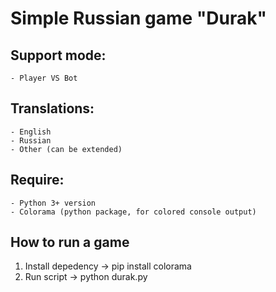 # Simple Russian game "Durak"
## Support mode:
    - Player VS Bot
## Translations:
    - English
    - Russian
    - Other (can be extended)
## Require:
    - Python 3+ version
    - Colorama (python package, for colored console output)
## How to run a game
1. Install depedency -> pip install colorama
2. Run script -> python durak.py